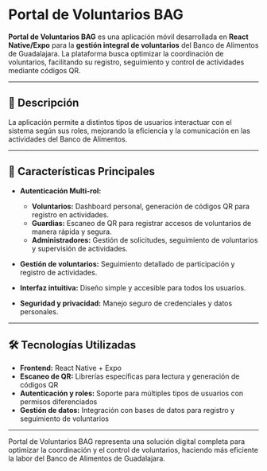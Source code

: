 # Portal de Voluntarios BAG

**Portal de Voluntarios BAG** es una aplicación móvil desarrollada en **React Native/Expo** para la **gestión integral de voluntarios** del Banco de Alimentos de Guadalajara. La plataforma busca optimizar la coordinación de voluntarios, facilitando su registro, seguimiento y control de actividades mediante códigos QR.  

---

## 📱 Descripción

La aplicación permite a distintos tipos de usuarios interactuar con el sistema según sus roles, mejorando la eficiencia y la comunicación en las actividades del Banco de Alimentos.  

---

## 🚀 Características Principales

- **Autenticación Multi-rol:**  
  - **Voluntarios:** Dashboard personal, generación de códigos QR para registro en actividades.  
  - **Guardias:** Escaneo de QR para registrar accesos de voluntarios de manera rápida y segura.  
  - **Administradores:** Gestión de solicitudes, seguimiento de voluntarios y supervisión de actividades.  

- **Gestión de voluntarios:** Seguimiento detallado de participación y registro de actividades.  
- **Interfaz intuitiva:** Diseño simple y accesible para todos los usuarios.  
- **Seguridad y privacidad:** Manejo seguro de credenciales y datos personales.  

---

## 🛠️ Tecnologías Utilizadas

- **Frontend:** React Native + Expo  
- **Escaneo de QR:** Librerías específicas para lectura y generación de códigos QR  
- **Autenticación y roles:** Soporte para múltiples tipos de usuarios con permisos diferenciados  
- **Gestión de datos:** Integración con bases de datos para registro y seguimiento de voluntarios  

---

Portal de Voluntarios BAG representa una solución digital completa para optimizar la coordinación y el control de voluntarios, haciendo más eficiente la labor del Banco de Alimentos de Guadalajara.
